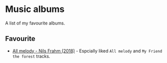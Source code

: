 # Music albums
A list of my favourite albums.

## Favourite
- [All melody - Nils Frahm (2018)](spotify:album:43hPjSOlltDtbjltUv24EV) - Espcially liked `All melody` and `My Friend the forest` tracks.